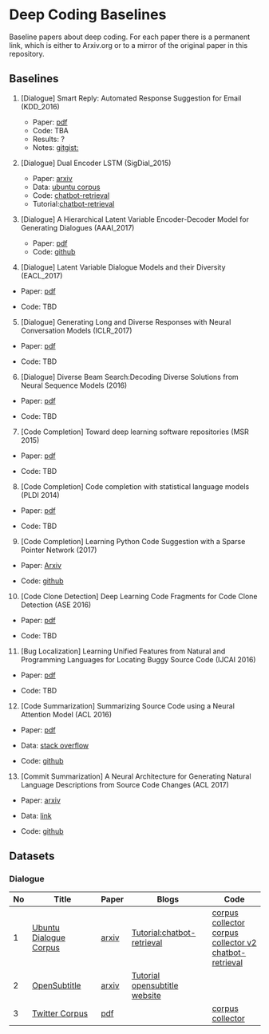 # Deep Coding Baselines
Baseline papers about deep coding. For each paper there is a permanent link, which is either to Arxiv.org or to a mirror of the original paper in this repository.	


## Baselines
1. \[Dialogue\] Smart Reply: Automated Response Suggestion for Email (KDD_2016)
    * Paper: [pdf](https://github.com/DeepSE/DeepCodingBaselines/raw/master/papers/smart-reply.pdf)
    * Code: TBA
    * Results: ?
    * Notes: [gitgist:](https://gist.github.com/shagunsodhani/da411f15b71ed6a664f9d5ac46409b42)

1. \[Dialogue\] Dual Encoder LSTM (SigDial_2015)
    * Paper: [arxiv](https://arxiv.org/abs/1506.08909)
    * Data: [ubuntu corpus](https://drive.google.com/open?id=0B_bZck-ksdkpVEtVc1R6Y01HMWM) 
    * Code: [chatbot-retrieval](https://github.com/dennybritz/chatbot-retrieval)
    * Tutorial:[chatbot-retrieval](http://www.wildml.com/2016/07/deep-learning-for-chatbots-2-retrieval-based-model-tensorflow/)

1. \[Dialogue\] A Hierarchical Latent Variable Encoder-Decoder Model for Generating Dialogues (AAAI_2017)
    * Paper: [pdf](https://github.com/DeepSE/DeepCodingBaselines/raw/master/papers/!2017AAAI-A-Hierarchical-Latent-Variable-Encoder-Decoder-Model-for-Generating-Dialogues.pdf) 
    * Code: [github](https://github.com/julianser/hed-dlg-truncated) 

4. \[Dialogue\] Latent Variable Dialogue Models and their Diversity (EACL_2017) 

+ Paper: [pdf]()

+ Code: TBD

5. \[Dialogue\] Generating Long and Diverse Responses with Neural Conversation Models (ICLR_2017)

+ Paper: [pdf]()

+ Code: TBD

6. \[Dialogue\] Diverse Beam Search:Decoding Diverse Solutions from Neural Sequence Models (2016)

+ Paper: [pdf]()

+ Code: TBD

7. \[Code Completion\] Toward deep learning software repositories (MSR 2015)

+ Paper: [pdf](http://citeseerx.ist.psu.edu/viewdoc/download?doi=10.1.1.714.5031&rep=rep1&type=pdf)

+ Code: TBD

8. \[Code Completion\] Code completion with statistical language models (PLDI 2014) 

+ Paper: [pdf](http://www.srl.inf.ethz.ch/papers/pldi14-statistical.pdf)

+ Code: TBD

9. \[Code Completion\] Learning Python Code Suggestion with a Sparse Pointer Network (2017)

+ Paper: [Arxiv](https://arxiv.org/abs/1611.08307)

+ Code: [github](https://github.com/uclmr/pycodesuggest) 


10. \[Code Clone Detection\] Deep Learning Code Fragments for Code Clone Detection (ASE 2016)

+ Paper: [pdf](http://www.cs.wm.edu/~denys/pubs/ASE'16-DeepLearningClones.pdf)

+ Code: TBD


11. \[Bug Localization\] Learning Unified Features from Natural and Programming Languages for Locating Buggy Source Code (IJCAI 2016)

+ Paper: [pdf](https://pdfs.semanticscholar.org/7848/5ab466e1a83e7965500cceab476b55d145c0.pdf)

+ Code: TBD

12. \[Code Summarization\] Summarizing Source Code using a Neural Attention Model (ACL 2016)

+ Paper: [pdf](https://www.aclweb.org/anthology/P/P16/P16-1195.pdf)

+ Data: [stack overflow](https://github.com/sriniiyer/codenn/tree/master/data/stackoverflow) 

+ Code: [github](https://github.com/sriniiyer/codenn)

13. \[Commit Summarization\] A Neural Architecture for Generating Natural Language Descriptions from Source Code Changes (ACL 2017)

+ Paper: [arxiv](https://arxiv.org/abs/1704.04856)

+ Data: [link](https://osf.io/67kyc/?view_only=ad588fe5d1a14dd795553fb4951b5bf9)

+ Code: [github](https://github.com/epochx/commitgen)



## Datasets

### Dialogue
|No|Title|Paper|Blogs|Code|
|---|---|---|---|---|
|1|[Ubuntu Dialogue Corpus](https://drive.google.com/open?id=0B_bZck-ksdkpVEtVc1R6Y01HMWM)|[arxiv](https://arxiv.org/abs/1506.08909)|[Tutorial:chatbot-retrieval](http://www.wildml.com/2016/07/deep-learning-for-chatbots-2-retrieval-based-model-tensorflow/)|[corpus collector](https://github.com/npow/ubottu)<br/> [corpus collector v2](https://github.com/rkadlec/ubuntu-ranking-dataset-creator)<br/> [chatbot-retrieval](https://github.com/dennybritz/chatbot-retrieval)|
|2|[OpenSubtitle](https://s3.amazonaws.com/opennmt-trainingdata/opensub_qa_en.tgz)|[arxiv](https://arxiv.org/pdf/1506.05869v3.pdf) | [Tutorial](http://forum.opennmt.net/t/english-chatbot-model-with-opennmt/184)<br/> [opensubtitle website](http://opus.lingfil.uu.se/OpenSubtitles.php)||
|3|[Twitter Corpus](http://homes.cs.washington.edu/~aritter/twitter_chat/)| [pdf](http://www.aclweb.org/anthology/N10-1020)|  |[corpus collector](https://github.com/bwbaugh/twitter-corpus)|







